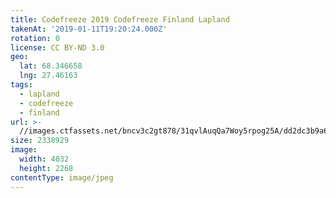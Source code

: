 ```yaml
---
title: Codefreeze 2019 Codefreeze Finland Lapland
takenAt: '2019-01-11T19:20:24.000Z'
rotation: 0
license: CC BY-ND 3.0
geo:
  lat: 68.346658
  lng: 27.46163
tags:
  - lapland
  - codefreeze
  - finland
url: >-
  //images.ctfassets.net/bncv3c2gt878/31qvlAuqQa7Woy5rpog25A/dd2dc3b9a683b788bf46f2467c1eb242/codefreeze-2019-codefreeze-finland-lapland_32863155508_o
size: 2338929
image:
  width: 4032
  height: 2268
contentType: image/jpeg
---
```



